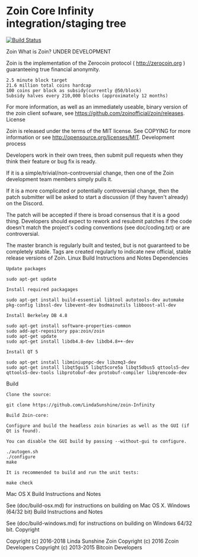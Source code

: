 Zoin Core Infinity integration/staging tree
=====================================

[![Build Status](https://travis-ci.org/lindasunshine/zoininfinity.svg?branch=master)](https://travis-ci.org/lindasunshine/Zoininfinity)


Zoin
What is Zoin? UNDER DEVELOPMENT

Zoin is the implementation of the Zerocoin protocol ( http://zerocoin.org ) guaranteeing true financial anonymity.

    2.5 minute block target
    21.6 million total coins hardcap
    100 coins per block as subsidy(currently @50/block)
    Subsidy halves every 210,000 blocks (approximately 12 months)

For more information, as well as an immediately useable, binary version of the zoin client sofware, see https://github.com/zoinofficial/zoin/releases.
License

Zoin is released under the terms of the MIT license. See COPYING for more information or see http://opensource.org/licenses/MIT.
Development process

Developers work in their own trees, then submit pull requests when they think their feature or bug fix is ready.

If it is a simple/trivial/non-controversial change, then one of the Zoin development team members simply pulls it.

If it is a more complicated or potentially controversial change, then the patch submitter will be asked to start a discussion (if they haven't already) on the Discord.

The patch will be accepted if there is broad consensus that it is a good thing. Developers should expect to rework and resubmit patches if the code doesn't match the project's coding conventions (see doc/coding.txt) or are controversial.

The master branch is regularly built and tested, but is not guaranteed to be completely stable. Tags are created regularly to indicate new official, stable release versions of Zoin.
Linux Build Instructions and Notes
Dependencies

    Update packages

    sudo apt-get update

    Install required packagages

    sudo apt-get install build-essential libtool autotools-dev automake pkg-config libssl-dev libevent-dev bsdmainutils libboost-all-dev

    Install Berkeley DB 4.8

    sudo apt-get install software-properties-common
    sudo add-apt-repository ppa:zoin/zoin
    sudo apt-get update
    sudo apt-get install libdb4.8-dev libdb4.8++-dev

    Install QT 5

    sudo apt-get install libminiupnpc-dev libzmq3-dev
    sudo apt-get install libqt5gui5 libqt5core5a libqt5dbus5 qttools5-dev qttools5-dev-tools libprotobuf-dev protobuf-compiler libqrencode-dev

Build

    Clone the source:

    git clone https://github.com/LindaSunshine/zoin-Infinity

    Build Zoin-core:

    Configure and build the headless zoin binaries as well as the GUI (if Qt is found).

    You can disable the GUI build by passing --without-gui to configure.

    ./autogen.sh
    ./configure
    make

    It is recommended to build and run the unit tests:

    make check

Mac OS X Build Instructions and Notes

See (doc/build-osx.md) for instructions on building on Mac OS X.
Windows (64/32 bit) Build Instructions and Notes

See (doc/build-windows.md) for instructions on building on Windows 64/32 bit.
Copyright

Copyright (c) 2016-2018 Linda Sunshine Zoin Copyright (c) 2016 Zcoin Developers Copyright (c) 2013-2015 Bitcoin Developers
